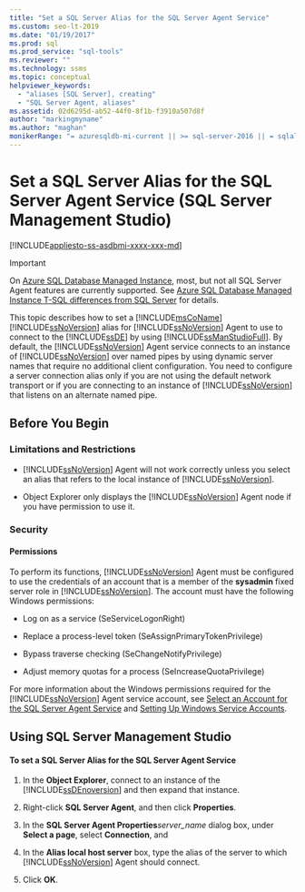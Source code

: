 ```yaml
---
title: "Set a SQL Server Alias for the SQL Server Agent Service"
ms.custom: seo-lt-2019
ms.date: "01/19/2017"
ms.prod: sql
ms.prod_service: "sql-tools"
ms.reviewer: ""
ms.technology: ssms
ms.topic: conceptual
helpviewer_keywords: 
  - "aliases [SQL Server], creating"
  - "SQL Server Agent, aliases"
ms.assetid: 02d6295d-ab52-44f0-8f1b-f3910a507d8f
author: "markingmyname"
ms.author: "maghan"
monikerRange: "= azuresqldb-mi-current || >= sql-server-2016 || = sqlallproducts-allversions"
---
```

# Set a SQL Server Alias for the SQL Server Agent Service (SQL Server Management Studio)
[!INCLUDE[appliesto-ss-asdbmi-xxxx-xxx-md](../../includes/appliesto-ss-asdbmi-xxxx-xxx-md.md)]

> [!IMPORTANT]  
> On [Azure SQL Database Managed Instance](https://docs.microsoft.com/azure/sql-database/sql-database-managed-instance), most, but not all SQL Server Agent features are currently supported. See [Azure SQL Database Managed Instance T-SQL differences from SQL Server](https://docs.microsoft.com/azure/sql-database/sql-database-managed-instance-transact-sql-information#sql-server-agent) for details.

This topic describes how to set a [!INCLUDE[msCoName](../../includes/msconame_md.md)] [!INCLUDE[ssNoVersion](../../includes/ssnoversion-md.md)] alias for [!INCLUDE[ssNoVersion](../../includes/ssnoversion-md.md)] Agent to use to connect to the [!INCLUDE[ssDE](../../includes/ssde_md.md)] by using [!INCLUDE[ssManStudioFull](../../includes/ssmanstudiofull-md.md)]. By default, the [!INCLUDE[ssNoVersion](../../includes/ssnoversion-md.md)] Agent service connects to an instance of [!INCLUDE[ssNoVersion](../../includes/ssnoversion-md.md)] over named pipes by using dynamic server names that require no additional client configuration. You need to configure a server connection alias only if you are not using the default network transport or if you are connecting to an instance of [!INCLUDE[ssNoVersion](../../includes/ssnoversion-md.md)] that listens on an alternate named pipe.  

## <a name="BeforeYouBegin"></a>Before You Begin  
  
### <a name="Restrictions"></a>Limitations and Restrictions  
  
-   [!INCLUDE[ssNoVersion](../../includes/ssnoversion-md.md)] Agent will not work correctly unless you select an alias that refers to the local instance of [!INCLUDE[ssNoVersion](../../includes/ssnoversion-md.md)].  
  
-   Object Explorer only displays the [!INCLUDE[ssNoVersion](../../includes/ssnoversion-md.md)] Agent node if you have permission to use it.  
  
### <a name="Security"></a>Security  
  
#### <a name="Permissions"></a>Permissions  
To perform its functions, [!INCLUDE[ssNoVersion](../../includes/ssnoversion-md.md)] Agent must be configured to use the credentials of an account that is a member of the **sysadmin** fixed server role in [!INCLUDE[ssNoVersion](../../includes/ssnoversion-md.md)]. The account must have the following Windows permissions:  
  
-   Log on as a service (SeServiceLogonRight)  
  
-   Replace a process-level token (SeAssignPrimaryTokenPrivilege)  
  
-   Bypass traverse checking (SeChangeNotifyPrivilege)  
  
-   Adjust memory quotas for a process (SeIncreaseQuotaPrivilege)  
  
For more information about the Windows permissions required for the [!INCLUDE[ssNoVersion](../../includes/ssnoversion-md.md)] Agent service account, see [Select an Account for the SQL Server Agent Service](../../ssms/agent/select-an-account-for-the-sql-server-agent-service.md) and [Setting Up Windows Service Accounts](../../database-engine/configure-windows/configure-windows-service-accounts-and-permissions.md).  
  
## <a name="SSMSProcedure"></a>Using SQL Server Management Studio  
  
#### To set a SQL Server Alias for the SQL Server Agent Service  
  
1.  In the **Object Explorer**, connect to an instance of the [!INCLUDE[ssDEnoversion](../../includes/ssdenoversion_md.md)] and then expand that instance.  
  
2.  Right-click **SQL Server Agent**, and then click **Properties**.  
  
3.  In the **SQL Server Agent Properties**_server\_name_ dialog box, under **Select a page**, select **Connection**, and  
  
4.  In the **Alias local host server** box, type the alias of the server to which [!INCLUDE[ssNoVersion](../../includes/ssnoversion-md.md)] Agent should connect.  
  
5.  Click **OK**.  
  
